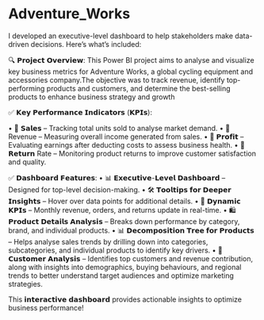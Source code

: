# Adventure_Works

 I developed an executive-level dashboard to help stakeholders make data-driven decisions. Here’s what’s included:

🔍 𝗣𝗿𝗼𝗷𝗲𝗰𝘁 𝗢𝘃𝗲𝗿𝘃𝗶𝗲𝘄:
This Power BI project aims to analyse and visualize key business metrics for Adventure Works, a global cycling equipment and accessories company.The objective was to track revenue, identify top-performing products and customers, and determine the best-selling products to enhance business strategy and growth

✅ 𝗞𝗲𝘆 𝗣𝗲𝗿𝗳𝗼𝗿𝗺𝗮𝗻𝗰𝗲 𝗜𝗻𝗱𝗶𝗰𝗮𝘁𝗼𝗿𝘀 (𝗞𝗣𝗜𝘀):

 • 📌 𝗦𝗮𝗹𝗲𝘀 – Tracking total units sold to analyse market demand.
 • 📌 Revenue – Measuring overall income generated from sales.
 • 📌 𝗣𝗿𝗼𝗳𝗶𝘁 – Evaluating earnings after deducting costs to assess business health.
 • 📌 𝗥𝗲𝘁𝘂𝗿𝗻 Rate – Monitoring product returns to improve customer satisfaction and quality.

✅ 𝗗𝗮𝘀𝗵𝗯𝗼𝗮𝗿𝗱 𝗙𝗲𝗮𝘁𝘂𝗿𝗲𝘀:
 • 📊 𝗘𝘅𝗲𝗰𝘂𝘁𝗶𝘃𝗲-𝗟𝗲𝘃𝗲𝗹 𝗗𝗮𝘀𝗵𝗯𝗼𝗮𝗿𝗱 – Designed for top-level decision-making.
 • 🛠 𝗧𝗼𝗼𝗹𝘁𝗶𝗽𝘀 𝗳𝗼𝗿 𝗗𝗲𝗲𝗽𝗲𝗿 𝗜𝗻𝘀𝗶𝗴𝗵𝘁𝘀 – Hover over data points for additional details.
 • 📅 𝗗𝘆𝗻𝗮𝗺𝗶𝗰 𝗞𝗣𝗜𝘀 – Monthly revenue, orders, and returns update in real-time.
 • 🛍 𝗣𝗿𝗼𝗱𝘂𝗰𝘁 𝗗𝗲𝘁𝗮𝗶𝗹𝘀 𝗔𝗻𝗮𝗹𝘆𝘀𝗶𝘀 – Breaks down performance by category, brand, and individual products.
 • 📊 𝗗𝗲𝗰𝗼𝗺𝗽𝗼𝘀𝗶𝘁𝗶𝗼𝗻 𝗧𝗿𝗲𝗲 𝗳𝗼𝗿 𝗣𝗿𝗼𝗱𝘂𝗰𝘁𝘀 – Helps analyse sales trends by drilling down into categories, subcategories, and individual products to identify key drivers.
 • 👥 𝗖𝘂𝘀𝘁𝗼𝗺𝗲𝗿 𝗔𝗻𝗮𝗹𝘆𝘀𝗶𝘀 – Identifies top customers and revenue contribution, along with insights into demographics, buying behaviours, and regional trends to better understand target audiences and optimize marketing strategies.

This 𝗶𝗻𝘁𝗲𝗿𝗮𝗰𝘁𝗶𝘃𝗲 𝗱𝗮𝘀𝗵𝗯𝗼𝗮𝗿𝗱 provides actionable insights to optimize business performance! 
